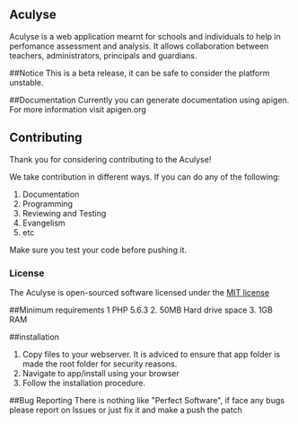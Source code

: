 ## Aculyse

Aculyse is a web application mearnt for schools and individuals to help in perfomance assessment and analysis. It allows collaboration between teachers, administrators, principals and guardians. 

##Notice
This is a beta release, it can be safe to consider the platform unstable.


##Documentation
Currently you can generate documentation using apigen. For more information visit apigen.org 


## Contributing

Thank you for considering contributing to the Aculyse!

We take contribution in different ways. If you can do any of the following:
1. Documentation
2. Programming
3. Reviewing and Testing
4. Evangelism
5. etc

Make sure you test your code before pushing it.

### License

The Aculyse is open-sourced software licensed under the [MIT license](http://opensource.org/licenses/MIT)


##Minimum requirements
1 PHP 5.6.3
2. 50MB Hard drive space
3. 1GB RAM

##installation
1. Copy files to your webserver. It is adviced to ensure that app folder is made the root folder for security reasons.
2. Navigate to app/install using your browser
3. Follow the installation procedure.

##Bug Reporting
There is nothing like "Perfect Software", if face any bugs please report on Issues or just fix it and make a push the patch

